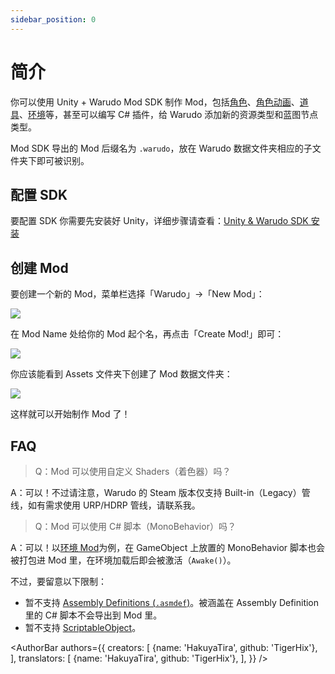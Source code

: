 ```yaml
---
sidebar_position: 0
---
```


# 简介

你可以使用 Unity + Warudo Mod SDK 制作 Mod，包括[角色](https://tira.gitbook.io/warudo/advanced/character-mod)、[角色动画](https://tira.gitbook.io/warudo/advanced/character-animation-mod)、[道具](https://tira.gitbook.io/warudo/advanced/prop-mod)、[环境](https://tira.gitbook.io/warudo/advanced/environment-mod)等，甚至可以编写 C# 插件，给 Warudo 添加新的资源类型和蓝图节点类型。

Mod SDK 导出的 Mod 后缀名为 `.warudo`，放在 Warudo 数据文件夹相应的子文件夹下即可被识别。

## 配置 SDK

要配置 SDK 你需要先安装好 Unity，详细步骤请查看：[Unity & Warudo SDK 安装](sdk-installation.md)

## 创建 Mod

要创建一个新的 Mod，菜单栏选择「Warudo」->「New Mod」：

![](/doc-img/en-mod-sdk-3.webp)

在 Mod Name 处给你的 Mod 起个名，再点击「Create Mod!」即可：

![](/doc-img/en-mod-sdk-4.webp)

你应该能看到 Assets 文件夹下创建了 Mod 数据文件夹：

![](/doc-img/en-mod-sdk-5.webp)

这样就可以开始制作 Mod 了！

## FAQ

> Q：Mod 可以使用自定义 Shaders（着色器）吗？

A：可以！不过请注意，Warudo 的 Steam 版本仅支持 Built-in（Legacy）管线，如有需求使用 URP/HDRP 管线，请联系我。

> Q：Mod 可以使用 C# 脚本（MonoBehavior）吗？

A：可以！以[环境 Mod](https://tira.gitbook.io/warudo/advanced/environment-mod)为例，在 GameObject 上放置的 MonoBehavior 脚本也会被打包进 Mod 里，在环境加载后即会被激活（`Awake()`）。

不过，要留意以下限制：

* 暂不支持 [Assembly Definitions (`.asmdef`)](https://docs.unity3d.com/Manual/ScriptCompilationAssemblyDefinitionFiles.html)。被涵盖在 Assembly Definition 里的 C# 脚本不会导出到 Mod 里。
* 暂不支持 [ScriptableObject](https://docs.unity3d.com/ScriptReference/ScriptableObject.html)。

<AuthorBar authors={{
  creators: [
    {name: 'HakuyaTira', github: 'TigerHix'},
  ],
  translators: [
    {name: 'HakuyaTira', github: 'TigerHix'},
  ],
}} />